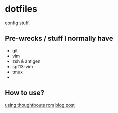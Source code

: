 dotfiles
========

config stuff.

## Pre-wrecks / stuff I normally have

* git
* vim
* zsh & antigen
* spf13-vim
* tmux
* 

## How to use?

[using thoughtbouts rcm](https://github.com/thoughtbot/rcm) [blog post](http://robots.thoughtbot.com/rcm-for-rc-files-in-dotfiles-repos)
